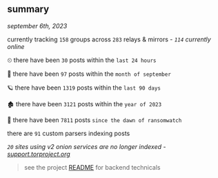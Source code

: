 
## summary
_september 6th, 2023_

currently tracking `158` groups across `283` relays & mirrors - _`114` currently online_

⏲ there have been `30` posts within the `last 24 hours`

🦈 there have been `97` posts within the `month of september`

🪐 there have been `1319` posts within the `last 90 days`

🏚 there have been `3121` posts within the `year of 2023`

🦕 there have been `7811` posts `since the dawn of ransomwatch`

there are `91` custom parsers indexing posts

_`20` sites using v2 onion services are no longer indexed - [support.torproject.org](https://support.torproject.org/onionservices/v2-deprecation/)_

> see the project [README](https://github.com/joshhighet/ransomwatch#ransomwatch--) for backend technicals
